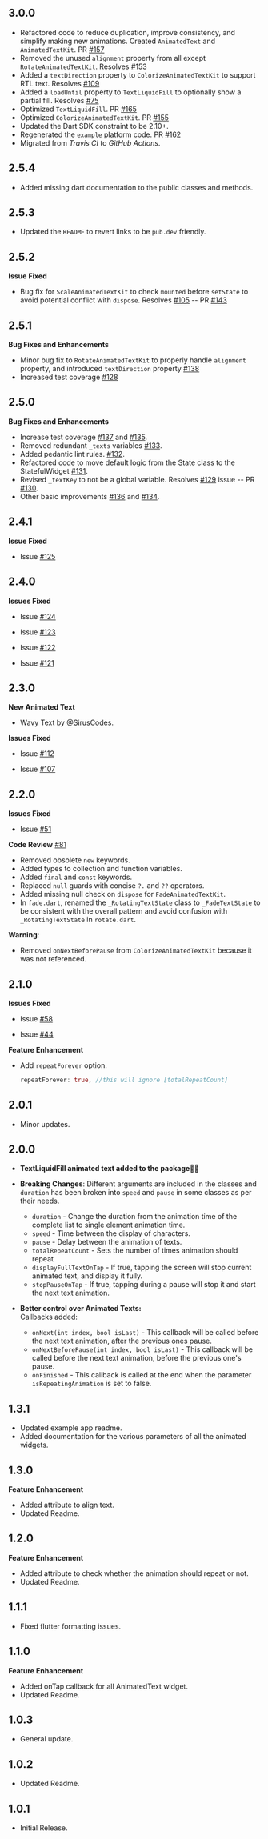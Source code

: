 ## 3.0.0

- Refactored code to reduce duplication, improve consistency, and simplify making new animations. Created `AnimatedText` and `AnimatedTextKit`. PR [#157](https://github.com/aagarwal1012/Animated-Text-Kit/pull/157)
- Removed the unused `alignment` property from all except `RotateAnimatedTextKit`. Resolves [#153](https://github.com/aagarwal1012/Animated-Text-Kit/issues/153)
- Added a `textDirection` property to `ColorizeAnimatedTextKit` to support RTL text. Resolves [#109](https://github.com/aagarwal1012/Animated-Text-Kit/issues/109)
- Added a `loadUntil` property to `TextLiquidFill` to optionally show a partial fill. Resolves [#75](https://github.com/aagarwal1012/Animated-Text-Kit/issues/75)
- Optimized `TextLiquidFill`. PR [#165](https://github.com/aagarwal1012/Animated-Text-Kit/pull/165)
- Optimized `ColorizeAnimatedTextKit`. PR [#155](https://github.com/aagarwal1012/Animated-Text-Kit/pull/155)
- Updated the Dart SDK constraint to be 2.10+.
- Regenerated the `example` platform code. PR [#162](https://github.com/aagarwal1012/Animated-Text-Kit/pull/162)
- Migrated from _Travis CI_ to _GitHub Actions_.

## 2.5.4

- Added missing dart documentation to the public classes and methods.

## 2.5.3

- Updated the `README` to revert links to be `pub.dev` friendly.

## 2.5.2

**Issue Fixed**

- Bug fix for `ScaleAnimatedTextKit` to check `mounted` before `setState` to avoid potential conflict with `dispose`. Resolves [#105](https://github.com/aagarwal1012/Animated-Text-Kit/issues/105) -- PR [#143](https://github.com/aagarwal1012/Animated-Text-Kit/pull/143)

## 2.5.1

**Bug Fixes and Enhancements**

- Minor bug fix to `RotateAnimatedTextKit` to properly handle `alignment` property, and introduced `textDirection` property [#138](https://github.com/aagarwal1012/Animated-Text-Kit/pull/138)
- Increased test coverage [#128](https://github.com/aagarwal1012/Animated-Text-Kit/issues/128)

## 2.5.0

**Bug Fixes and Enhancements**

- Increase test coverage [#137](https://github.com/aagarwal1012/Animated-Text-Kit/pull/137) and [#135](https://github.com/aagarwal1012/Animated-Text-Kit/pull/135).
- Removed redundant `_texts` variables [#133](https://github.com/aagarwal1012/Animated-Text-Kit/pull/133).
- Added pedantic lint rules. [#132](https://github.com/aagarwal1012/Animated-Text-Kit/pull/132).
- Refactored code to move default logic from the State class to the StatefulWidget [#131](https://github.com/aagarwal1012/Animated-Text-Kit/pull/131).
- Revised `_textKey` to not be a global variable. Resolves [#129](https://github.com/aagarwal1012/Animated-Text-Kit/issues/129) issue -- PR [#130](https://github.com/aagarwal1012/Animated-Text-Kit/pull/130).
- Other basic improvements [#136](https://github.com/aagarwal1012/Animated-Text-Kit/pull/136) and [#134](https://github.com/aagarwal1012/Animated-Text-Kit/pull/134).

## 2.4.1

**Issue Fixed**

- Issue [#125](https://github.com/aagarwal1012/Animated-Text-Kit/issues/125)

## 2.4.0

**Issues Fixed**

- Issue [#124](https://github.com/aagarwal1012/Animated-Text-Kit/pull/124)

- Issue [#123](https://github.com/aagarwal1012/Animated-Text-Kit/pull/123)

- Issue [#122](https://github.com/aagarwal1012/Animated-Text-Kit/pull/122)

- Issue [#121](https://github.com/aagarwal1012/Animated-Text-Kit/pull/121)

## 2.3.0

**New Animated Text**

- Wavy Text by [@SirusCodes](https://github.com/SirusCodes).

**Issues Fixed**

- Issue [#112](https://github.com/aagarwal1012/Animated-Text-Kit/pull/112)

- Issue [#107](https://github.com/aagarwal1012/Animated-Text-Kit/pull/107)

## 2.2.0

**Issues Fixed**

- Issue [#51](https://github.com/aagarwal1012/Animated-Text-Kit/issues/51)

**Code Review** [#81](https://github.com/aagarwal1012/Animated-Text-Kit/pull/81)

- Removed obsolete `new` keywords.
- Added types to collection and function variables.
- Added `final` and `const` keywords.
- Replaced `null` guards with concise `?.` and `??` operators.
- Added missing null check on `dispose` for `FadeAnimatedTextKit`.
- In `fade.dart`, renamed the `_RotatingTextState` class to `_FadeTextState` to be consistent with the overall pattern and avoid confusion with `_RotatingTextState` in `rotate.dart`.

**Warning**:

- Removed `onNextBeforePause` from `ColorizeAnimatedTextKit` because it was not referenced.

## 2.1.0

**Issues Fixed**

- Issue [#58](https://github.com/aagarwal1012/Animated-Text-Kit/issues/58)

- Issue [#44](https://github.com/aagarwal1012/Animated-Text-Kit/issues/44)

**Feature Enhancement**

- Add `repeatForever` option.

  ```dart
  repeatForever: true, //this will ignore [totalRepeatCount]
  ```

## 2.0.1

- Minor updates.

## 2.0.0

- **TextLiquidFill animated text added to the package🎉🎉**

- **Breaking Changes**:
  Different arguments are included in the classes and `duration` has been broken into `speed` and `pause` in some classes as per their needs.

  - `duration` - Change the duration from the animation time of the complete list to single element animation time.
  - `speed` - Time between the display of characters.
  - `pause` - Delay between the animation of texts.
  - `totalRepeatCount` - Sets the number of times animation should repeat
  - `displayFullTextOnTap` - If true, tapping the screen will stop current animated text, and display it fully.
  - `stopPauseOnTap` - If true, tapping during a pause will stop it and start the next text animation.

- **Better control over Animated Texts:**  
  Callbacks added:
  - `onNext(int index, bool isLast)` - This callback will be called before the next text animation, after the previous ones pause.
  - `onNextBeforePause(int index, bool isLast)` - This callback will be called before the next text animation, before the previous one's pause.
  - `onFinished` - This callback is called at the end when the parameter `isRepeatingAnimation` is set to false.

## 1.3.1

- Updated example app readme.
- Added documentation for the various parameters of all the animated widgets.

## 1.3.0

**Feature Enhancement**

- Added attribute to align text.
- Updated Readme.

## 1.2.0

**Feature Enhancement**

- Added attribute to check whether the animation should repeat or not.
- Updated Readme.

## 1.1.1

- Fixed flutter formatting issues.

## 1.1.0

**Feature Enhancement**

- Added onTap callback for all AnimatedText widget.
- Updated Readme.

## 1.0.3

- General update.

## 1.0.2

- Updated Readme.

## 1.0.1

- Initial Release.
